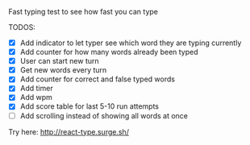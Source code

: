 Fast typing test to see how fast you can type

TODOS:

- [x] Add indicator to let typer see which word they are typing currently
- [x] Add counter for how many words already been typed
- [x] User can start new turn
- [x] Get new words every turn
- [x] Add counter for correct and false typed words
- [x] Add timer
- [x] Add wpm
- [x] Add score table for last 5-10 run attempts
- [ ] Add scrolling instead of showing all words at once

Try here: http://react-type.surge.sh/